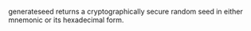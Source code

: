 generateseed returns a cryptographically secure random seed in either mnemonic or its hexadecimal form.
